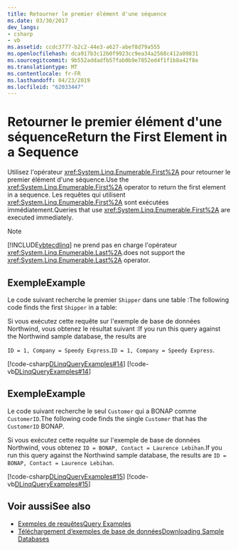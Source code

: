 ```yaml
---
title: Retourner le premier élément d'une séquence
ms.date: 03/30/2017
dev_langs:
- csharp
- vb
ms.assetid: ccdc3777-b2c2-44e3-a627-abef8d79a555
ms.openlocfilehash: dca917b3c12b0f9923cc9ea34a2568c412a09831
ms.sourcegitcommit: 9b552addadfb57fab0b9e7852ed4f1f1b8a42f8e
ms.translationtype: MT
ms.contentlocale: fr-FR
ms.lasthandoff: 04/23/2019
ms.locfileid: "62033447"
---
```

# <a name="return-the-first-element-in-a-sequence"></a><span data-ttu-id="2e6a6-102">Retourner le premier élément d'une séquence</span><span class="sxs-lookup"><span data-stu-id="2e6a6-102">Return the First Element in a Sequence</span></span>
<span data-ttu-id="2e6a6-103">Utilisez l'opérateur <xref:System.Linq.Enumerable.First%2A> pour retourner le premier élément d'une séquence.</span><span class="sxs-lookup"><span data-stu-id="2e6a6-103">Use the <xref:System.Linq.Enumerable.First%2A> operator to return the first element in a sequence.</span></span> <span data-ttu-id="2e6a6-104">Les requêtes qui utilisent <xref:System.Linq.Enumerable.First%2A> sont exécutées immédiatement.</span><span class="sxs-lookup"><span data-stu-id="2e6a6-104">Queries that use <xref:System.Linq.Enumerable.First%2A> are executed immediately.</span></span>  
  
> [!NOTE]
>  [!INCLUDE[vbtecdlinq](../../../../../../includes/vbtecdlinq-md.md)] <span data-ttu-id="2e6a6-105">ne prend pas en charge l'opérateur <xref:System.Linq.Enumerable.Last%2A>.</span><span class="sxs-lookup"><span data-stu-id="2e6a6-105">does not support the <xref:System.Linq.Enumerable.Last%2A> operator.</span></span>  
  
## <a name="example"></a><span data-ttu-id="2e6a6-106">Exemple</span><span class="sxs-lookup"><span data-stu-id="2e6a6-106">Example</span></span>  
 <span data-ttu-id="2e6a6-107">Le code suivant recherche le premier `Shipper` dans une table :</span><span class="sxs-lookup"><span data-stu-id="2e6a6-107">The following code finds the first `Shipper` in a table:</span></span>  
  
 <span data-ttu-id="2e6a6-108">Si vous exécutez cette requête sur l'exemple de base de données Northwind, vous obtenez le résultat suivant :</span><span class="sxs-lookup"><span data-stu-id="2e6a6-108">If you run this query against the Northwind sample database, the results are</span></span>  
  
 <span data-ttu-id="2e6a6-109">`ID = 1, Company = Speedy Express`.</span><span class="sxs-lookup"><span data-stu-id="2e6a6-109">`ID = 1, Company = Speedy Express`.</span></span>  
  
 [!code-csharp[DLinqQueryExamples#14](../../../../../../samples/snippets/csharp/VS_Snippets_Data/DLinqQueryExamples/cs/Program.cs#14)]
 [!code-vb[DLinqQueryExamples#14](../../../../../../samples/snippets/visualbasic/VS_Snippets_Data/DLinqQueryExamples/vb/Module1.vb#14)]  
  
## <a name="example"></a><span data-ttu-id="2e6a6-110">Exemple</span><span class="sxs-lookup"><span data-stu-id="2e6a6-110">Example</span></span>  
 <span data-ttu-id="2e6a6-111">Le code suivant recherche le seul `Customer` qui a BONAP comme `CustomerID`.</span><span class="sxs-lookup"><span data-stu-id="2e6a6-111">The following code finds the single `Customer` that has the `CustomerID` BONAP.</span></span>  
  
 <span data-ttu-id="2e6a6-112">Si vous exécutez cette requête sur l'exemple de base de données Northwind, vous obtenez `ID = BONAP, Contact = Laurence Lebihan`.</span><span class="sxs-lookup"><span data-stu-id="2e6a6-112">If you run this query against the Northwind sample database, the results are `ID = BONAP, Contact = Laurence Lebihan`.</span></span>  
  
 [!code-csharp[DLinqQueryExamples#15](../../../../../../samples/snippets/csharp/VS_Snippets_Data/DLinqQueryExamples/cs/Program.cs#15)]
 [!code-vb[DLinqQueryExamples#15](../../../../../../samples/snippets/visualbasic/VS_Snippets_Data/DLinqQueryExamples/vb/Module1.vb#15)]  
  
## <a name="see-also"></a><span data-ttu-id="2e6a6-113">Voir aussi</span><span class="sxs-lookup"><span data-stu-id="2e6a6-113">See also</span></span>

- [<span data-ttu-id="2e6a6-114">Exemples de requêtes</span><span class="sxs-lookup"><span data-stu-id="2e6a6-114">Query Examples</span></span>](../../../../../../docs/framework/data/adonet/sql/linq/query-examples.md)
- [<span data-ttu-id="2e6a6-115">Téléchargement d’exemples de base de données</span><span class="sxs-lookup"><span data-stu-id="2e6a6-115">Downloading Sample Databases</span></span>](../../../../../../docs/framework/data/adonet/sql/linq/downloading-sample-databases.md)
